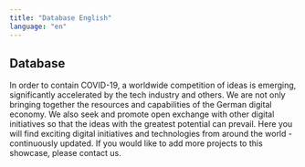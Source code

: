 ```yaml
---
title: "Database English"
language: "en"
---
```


## Database

In order to contain COVID-19, a worldwide competition of ideas is emerging, significantly accelerated by the tech industry and others. We are not only bringing together the resources and capabilities of the German digital economy. We also seek and promote open exchange with other digital initiatives so that the ideas with the greatest potential can prevail. Here you will find exciting digital initiatives and technologies from around the world - continuously updated. If you would like to add more projects to this showcase, please contact us.
